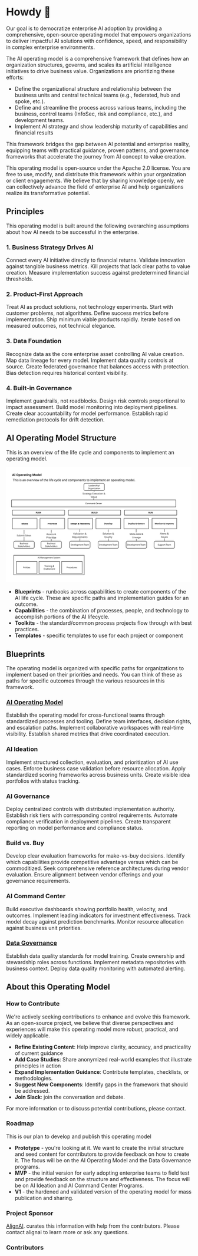 # Howdy 👋

Our goal is to democratize enterprise AI adoption by providing a comprehensive, open-source operating model that empowers organizations to deliver impactful AI solutions with confidence, speed, and responsibility in complex enterprise environments.

The AI operating model is a comprehensive framework that defines how an organization structures, governs, and scales its artificial intelligence initiatives to drive business value. Organizations are prioritizing these efforts:

- Define the organizational structure and relationship between the business units and central technical teams (e.g., federated, hub and spoke, etc.).
- Define and streamline the process across various teams, including the business, control teams (InfoSec, risk and compliance, etc.), and development teams.
- Implement AI strategy and show leadership maturity of capabilities and financial results

This framework bridges the gap between AI potential and enterprise reality, equipping teams with practical guidance, proven patterns, and governance frameworks that accelerate the journey from AI concept to value creation.

This operating model is open-source under the Apache 2.0 license. You are free to use, modify, and distribute this framework within your organization or client engagements. We believe that by sharing knowledge openly, we can collectively advance the field of enterprise AI and help organizations realize its transformative potential.

## Principles

This operating model is built around the following overarching assumptions about how AI needs to be successful in the enterprise.

### 1. Business Strategy Drives AI

Connect every AI initiative directly to financial returns. Validate innovation against tangible business metrics. Kill projects that lack clear paths to value creation. Measure implementation success against predetermined financial thresholds.

### 2. Product-First Approach

Treat AI as product solutions, not technology experiments. Start with customer problems, not algorithms. Define success metrics before implementation. Ship minimum viable products rapidly. Iterate based on measured outcomes, not technical elegance.

### 3. Data Foundation

Recognize data as the core enterprise asset controlling AI value creation. Map data lineage for every model. Implement data quality controls at source. Create federated governance that balances access with protection. Bias detection requires historical context visibility.

### 4. Built-in Governance

Implement guardrails, not roadblocks. Design risk controls proportional to impact assessment. Build model monitoring into deployment pipelines. Create clear accountability for model performance. Establish rapid remediation protocols for drift detection.

## AI Operating Model Structure
This is an overview of the life cycle and components to implement an operating model.

![AI Operating Model](/images/aiOperatingModel.jpg)

- **Blueprints** - runbooks across capabilities to create components of the AI life cycle. These are specific paths and implementation guides for an outcome.
- **Capabilities** - the combination of processes, people, and technology to accomplish portions of the AI lifecycle. 
- **Toolkits** - the standard/common process projects flow through with best practices.
- **Templates** - specific templates to use for each project or component 

## Blueprints

The operating model is organized with specific paths for organizations to implement based on their priorities and needs. You can think of these as paths for specific outcomes through the various resources in this framework.

### [AI Operating Model](blueprints/aiOperatingModel.md)

Establish the operating model for cross-functional teams through standardized processes and tooling. Define team interfaces, decision rights, and escalation paths. Implement collaborative workspaces with real-time visibility. Establish shared metrics that drive coordinated execution.

### AI Ideation

Implement structured collection, evaluation, and prioritization of AI use cases. Enforce business case validation before resource allocation. Apply standardized scoring frameworks across business units. Create visible idea portfolios with status tracking.

### AI Governance

Deploy centralized controls with distributed implementation authority. Establish risk tiers with corresponding control requirements. Automate compliance verification in deployment pipelines. Create transparent reporting on model performance and compliance status.

### Build vs. Buy

Develop clear evaluation frameworks for make-vs-buy decisions. Identify which capabilities provide competitive advantage versus which can be commoditized. Seek comprehensive reference architectures during vendor evaluation. Ensure alignment between vendor offerings and your governance requirements.

### AI Command Center

Build executive dashboards showing portfolio health, velocity, and outcomes. Implement leading indicators for investment effectiveness. Track model decay against prediction benchmarks. Monitor resource allocation against business unit priorities.

### [Data Governance](blueprints/dataGovernance.md)

Establish data quality standards for model training. Create ownership and stewardship roles across functions. Implement metadata repositories with business context. Deploy data quality monitoring with automated alerting.

## About this Operating Model

### How to Contribute

We're actively seeking contributions to enhance and evolve this framework. As an open-source project, we believe that diverse perspectives and experiences will make this operating model more robust, practical, and widely applicable.

- **Refine Existing Content**: Help improve clarity, accuracy, and practicality of current guidance
- **Add Case Studies**: Share anonymized real-world examples that illustrate principles in action
- **Expand Implementation Guidance**: Contribute templates, checklists, or methodologies.
- **Suggest New Components**: Identify gaps in the framework that should be addressed.
- **Join Slack**: join the conversation and debate.  

For more information or to discuss potential contributions, please contact.

### Roadmap 
This is our plan to develop and publish this operating model
- **Prototype** - you're looking at it. We want to create the initial structure and seed content for contributors to provide feedback on how to create it. The focus will be on the AI Operating Model and the Data Governance programs. 
- **MVP** - the initial version for early adopting enterprise teams to field test and provide feedback on the structure and effectiveness. The focus will be on AI Ideation and AI Command Center Programs. 
- **V1** - the hardened and validated version of the operating model for mass publication and sharing. 

### Project Sponsor

[AlignAI](www.getalignai.com). curates this information with help from the contributors. Please contact alignai to learn more or ask any questions. 

### Contributors

